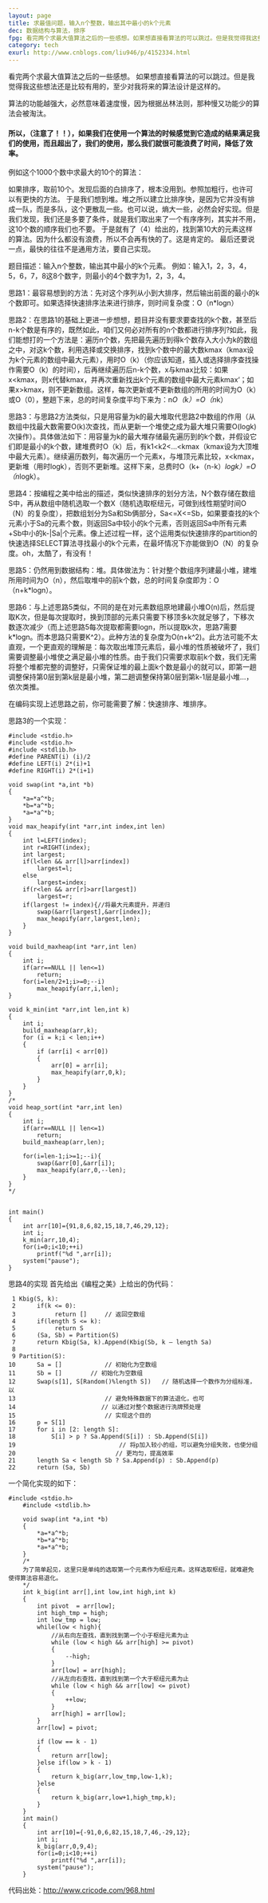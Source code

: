 ```yaml
---
layout: page
title: 求最值问题，输入n个整数，输出其中最小的k个元素
dec: 数据结构与算法，排序
fpg: 看完两个求最大值算法之后的一些感想。如果想直接看算法的可以跳过。但是我觉得我这些想法还是比较有用的，至少对我将来的算法设计是这样的。算法的功能越强大，必然意味着速度慢，因为根据丛林法则，那种慢又功能少的算法会被淘汰。所以，（注意了！！），如果我们在使用一个算法的时候感觉到它造成的结果满足我们的使用，
category: tech
exurl: http://www.cnblogs.com/liu946/p/4152334.html
---
```

看完两个求最大值算法之后的一些感想。
如果想直接看算法的可以跳过。但是我觉得我这些想法还是比较有用的，至少对我将来的算法设计是这样的。

算法的功能越强大，必然意味着速度慢，因为根据丛林法则，那种慢又功能少的算法会被淘汰。

#### 所以，（注意了！！），如果我们在使用一个算法的时候感觉到它造成的结果满足我们的使用，而且超出了，我们的使用，那么我们就很可能浪费了时间，降低了效率。

例如这个1000个数中求最大的10个的算法：

如果排序，取前10个。发现后面的白排序了，根本没用到。参照加粗行，也许可以有更快的方法。
于是我们想到堆。堆之所以建立比排序快，是因为它并没有排成一队，而是多队，这个更散乱一些。也可以说，熵大一些，必然会好实现。但是我们发现，我们还是多要了条件，就是我们取出来了一个有序序列，其实并不用，这10个数的顺序我们也不要。
于是就有了（4）给出的，找到第10大的元素这样的算法。因为什么都没有浪费，所以不会再有快的了。这是肯定的。
最后还要说一点，最快的往往不是通用方法，要自己实现。
 

题目描述：输入n个整数，输出其中最小的k个元素。
例如：输入1，2，3，4，5，6，7，8这8个数字，则最小的4个数字为1，2，3，4。


思路1：最容易想到的方法：先对这个序列从小到大排序，然后输出前面的最小的k个数即可。如果选择快速排序法来进行排序，则时间复杂度：O（n*logn）


思路2：在思路1的基础上更进一步想想，题目并没有要求要查找的k个数，甚至后n-k个数是有序的，既然如此，咱们又何必对所有的n个数都进行排序列?如此，我们能想打的一个方法是：遍历n个数，先把最先遍历到得k个数存入大小为k的数组之中，对这k个数，利用选择或交换排序，找到k个数中的最大数kmax（kmax设为k个元素的数组中最大元素），用时O（k）（你应该知道，插入或选择排序查找操作需要O（k）的时间），后再继续遍历后n-k个数，x与kmax比较：如果x<kmax，则x代替kmax，并再次重新找出k个元素的数组中最大元素kmax‘；如果x>kmax，则不更新数组。这样，每次更新或不更新数组的所用的时间为O（k）或O（0），整趟下来，总的时间复杂度平均下来为：n*O（k）=O（n*k）

思路3：与思路2方法类似，只是用容量为k的最大堆取代思路2中数组的作用（从数组中找最大数需要O(k)次查找，而从更新一个堆使之成为最大堆只需要O(logk)次操作）。具体做法如下：用容量为k的最大堆存储最先遍历到的k个数，并假设它们即是最小的k个数，建堆费时O（k）后，有k1<k2<…<kmax（kmax设为大顶堆中最大元素）。继续遍历数列，每次遍历一个元素x，与堆顶元素比较，x<kmax，更新堆（用时logk），否则不更新堆。这样下来，总费时O（k+（n-k）*logk）=O（n*logk）。

思路4：按编程之美中给出的描述，类似快速排序的划分方法，N个数存储在数组S中，再从数组中随机选取一个数X（随机选取枢纽元，可做到线性期望时间O（N）的复杂度），把数组划分为Sa和Sb俩部分，Sa<=X<=Sb，如果要查找的k个元素小于Sa的元素个数，则返回Sa中较小的k个元素，否则返回Sa中所有元素+Sb中小的k-|Sa|个元素。像上述过程一样，这个运用类似快速排序的partition的快速选择SELECT算法寻找最小的k个元素，在最坏情况下亦能做到O（N）的复杂度。oh，太酷了，有没有！

思路5：仍然用到数据结构：堆。具体做法为：针对整个数组序列建最小堆，建堆所用时间为O（n），然后取堆中的前k个数，总的时间复杂度即为：O（n+k*logn）。

思路6：与上述思路5类似，不同的是在对元素数组原地建最小堆O(n)后，然后提取K次，但是每次提取时，换到顶部的元素只需要下移顶多k次就足够了，下移次数逐次减少（而上述思路5每次提取都需要logn，所以提取k次，思路7需要k*logn。而本思路只需要K^2）。此种方法的复杂度为O(n+k^2)。此方法可能不太直观，一个更直观的理解是：每次取出堆顶元素后，最小堆的性质被破坏了，我们需要调整最小堆使之满足最小堆的性质。由于我们只需要求取前k个数，我们无需将整个堆都完整的调整好，只需保证堆的最上面k个数是最小的就可以，即第一趟调整保持第0层到第k层是最小堆，第二趟调整保持第0层到第k-1层是最小堆…，依次类推。

在编码实现上述思路之前，你可能需要了解：快速排序、堆排序。

 思路3的一个实现：
```
#include <stdio.h>
#include <stdio.h>
#include <stdlib.h>
#define PARENT(i) (i)/2
#define LEFT(i) 2*(i)+1
#define RIGHT(i) 2*(i+1)
 
void swap(int *a,int *b)
{
    *a=*a^*b;  
    *b=*a^*b;  
    *a=*a^*b;  
}
void max_heapify(int *arr,int index,int len)
{
    int l=LEFT(index);
    int r=RIGHT(index);
    int largest;
    if(l<len && arr[l]>arr[index])
        largest=l;
    else
        largest=index;
    if(r<len && arr[r]>arr[largest])
        largest=r;
    if(largest != index){//将最大元素提升，并递归
        swap(&arr[largest],&arr[index]);
        max_heapify(arr,largest,len);
    }
}
 
void build_maxheap(int *arr,int len)
{
    int i;
    if(arr==NULL || len<=1)
        return;
    for(i=len/2+1;i>=0;--i)
        max_heapify(arr,i,len);
}
 
void k_min(int *arr,int len,int k)
{
    int i;
    build_maxheap(arr,k);
    for (i = k;i < len;i++)
    {
        if (arr[i] < arr[0])
        {
            arr[0] = arr[i];
            max_heapify(arr,0,k);
        }
    }
}
/*
void heap_sort(int *arr,int len)
{
    int i;
    if(arr==NULL || len<=1)
        return;
    build_maxheap(arr,len);
    
    for(i=len-1;i>=1;--i){
        swap(&arr[0],&arr[i]);
        max_heapify(arr,0,--len);
    }
}
*/
 
 
int main()
{
    int arr[10]={91,8,6,82,15,18,7,46,29,12};
    int i;
    k_min(arr,10,4);
    for(i=0;i<10;++i)
        printf("%d ",arr[i]);
    system("pause");
}
```

 思路4的实现
首先给出《编程之美》上给出的伪代码：

 
```
 1 Kbig(S, k):  
 2      if(k <= 0):  
 3           return []     // 返回空数组  
 4      if(length S <= k):  
 5           return S  
 6      (Sa, Sb) = Partition(S)  
 7      return Kbig(Sa, k).Append(Kbig(Sb, k – length Sa)  
 8   
 9 Partition(S):  
10      Sa = []            // 初始化为空数组  
11      Sb = []        // 初始化为空数组  
12      Swap(s[1], S[Random()%length S])   // 随机选择一个数作为分组标准，以  
13                         // 避免特殊数据下的算法退化，也可  
14                        // 以通过对整个数据进行洗牌预处理  
15                         // 实现这个目的  
16      p = S[1]  
17      for i in [2: length S]:  
18          S[i] > p ? Sa.Append(S[i]) : Sb.Append(S[i])  
19                             // 将p加入较小的组，可以避免分组失败，也使分组  
20                            // 更均匀，提高效率  
21      length Sa < length Sb ? Sa.Append(p) : Sb.Append(p)  
22      return (Sa, Sb)  
```
一个简化实现的如下：

```
#include <stdio.h>
    #include <stdlib.h>
 
    void swap(int *a,int *b)
    {
        *a=*a^*b;  
        *b=*a^*b;  
        *a=*a^*b;  
    }
    /*
    为了简单起见，这里只是单纯的选取第一个元素作为枢纽元素。这样选取枢纽，就难避免使得算法容易退化。
    */
    int k_big(int arr[],int low,int high,int k)
    {
        int pivot  = arr[low];
        int high_tmp = high;
        int low_tmp = low;
        while(low < high){
            //从右向左查找，直到找到第一个小于枢纽元素为止
            while (low < high && arr[high] >= pivot)
            {
                --high;
            }
            arr[low] = arr[high];
            //从左向右查找，直到找到第一个大于枢纽元素为止
            while (low < high && arr[low] <= pivot)
            {
                ++low;
            }
            arr[high] = arr[low];
        }
        arr[low] = pivot;
 
        if (low == k - 1)
        {
            return arr[low];
        }else if(low > k - 1)
        {
            return k_big(arr,low_tmp,low-1,k);
        }else
        {
            return k_big(arr,low+1,high_tmp,k);
        }
    }
    int main()
    {
        int arr[10]={-91,0,6,82,15,18,7,46,-29,12};
        int i;
        k_big(arr,0,9,4);
        for(i=0;i<10;++i)
            printf("%d ",arr[i]);
        system("pause");
    }
```

 代码出处：http://www.cricode.com/968.html
